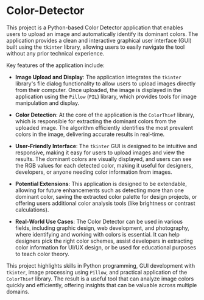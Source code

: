 # Color-Detector

This project is a Python-based Color Detector application that enables users to upload an image and automatically identify its dominant colors. The application provides a clean and interactive graphical user interface (GUI) built using the `tkinter` library, allowing users to easily navigate the tool without any prior technical experience.

Key features of the application include:

- **Image Upload and Display**: The application integrates the `tkinter` library's file dialog functionality to allow users to upload images directly from their computer. Once uploaded, the image is displayed in the application using the `Pillow` (`PIL`) library, which provides tools for image manipulation and display.

- **Color Detection**: At the core of the application is the `ColorThief` library, which is responsible for extracting the dominant colors from the uploaded image. The algorithm efficiently identifies the most prevalent colors in the image, delivering accurate results in real-time.

- **User-Friendly Interface**: The `tkinter` GUI is designed to be intuitive and responsive, making it easy for users to upload images and view the results. The dominant colors are visually displayed, and users can see the RGB values for each detected color, making it useful for designers, developers, or anyone needing color information from images.

- **Potential Extensions**: This application is designed to be extendable, allowing for future enhancements such as detecting more than one dominant color, saving the extracted color palette for design projects, or offering users additional color analysis tools (like brightness or contrast calculations).

- **Real-World Use Cases**: The Color Detector can be used in various fields, including graphic design, web development, and photography, where identifying and working with colors is essential. It can help designers pick the right color schemes, assist developers in extracting color information for UI/UX design, or be used for educational purposes to teach color theory.

This project highlights skills in Python programming, GUI development with `tkinter`, image processing using `Pillow`, and practical application of the `ColorThief` library. The result is a useful tool that can analyze image colors quickly and efficiently, offering insights that can be valuable across multiple domains.
